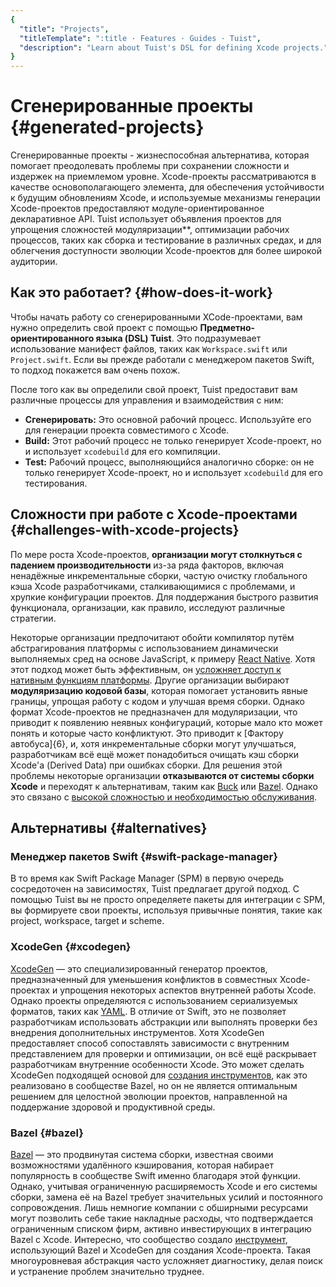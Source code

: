```yaml
---
{
  "title": "Projects",
  "titleTemplate": ":title · Features · Guides · Tuist",
  "description": "Learn about Tuist's DSL for defining Xcode projects."
}
---
```

# Сгенерированные проекты {#generated-projects}

Сгенерированные проекты - жизнеспособная альтернатива, которая помогает
преодолевать проблемы при сохранении сложности и издержек на приемлемом уровне.
Xcode-проекты рассматриваются в качестве основополагающего элемента, для
обеспечения устойчивости к будущим обновлениям Xcode, и используемые механизмы
генерации Xcode-проектов предоставляют модуле-ориентированное декларативное API.
Tuist использует объявления проектов для упрощения сложностей модуляризации**,
оптимизации рабочих процессов, таких как сборка и тестирование в различных
средах, и для облегчения доступности эволюции Xcode-проектов для более широкой
аудитории.

## Как это работает? {#how-does-it-work}

Чтобы начать работу со сгенерированными XCode-проектами, вам нужно определить
свой проект с помощью **Предметно-ориентированного языка (DSL) Tuist**. Это
подразумевает использование манифест файлов, таких как `Workspace.swift` или
`Project.swift`. Если вы прежде работали с менеджером пакетов Swift, то подход
покажется вам очень похож.

После того как вы определили свой проект, Tuist предоставит вам различные
процессы для управления и взаимодействия с ним:

- **Сгенерировать:** Это основной рабочий процесс. Используйте его для генерации
  проекта совместимого с Xcode.
- **<LocalizedLink href="/guides/features/build">Build</LocalizedLink>:** Этот
  рабочий процесс не только генерирует Xcode-проект, но и использует
  `xcodebuild` для его компиляции.
- **<LocalizedLink href="/guides/features/test">Test</LocalizedLink>:** Рабочий
  процесс, выполняющийся аналогично сборке: он не только генерирует
  Xcode-проект, но и использует `xcodebuild` для его тестирования.

## Сложности при работе с Xcode-проектами {#challenges-with-xcode-projects}

По мере роста Xcode-проектов, **организации могут столкнуться с падением
производительности** из-за ряда факторов, включая ненадёжные инкрементальные
сборки, частую очистку глобального кэша Xcode разработчиками, сталкивающимися с
проблемами, и хрупкие конфигурации проектов. Для поддержания быстрого развития
функционала, организации, как правило, исследуют различные стратегии.

Некоторые организации предпочитают обойти компилятор путём абстрагирования
платформы с использованием динамически выполняемых сред на основе JavaScript, к
примеру [React Native](https://reactnative.dev/). Хотя этот подход может быть
эффективным, он [усложняет доступ к нативным функциям
платформы](https://shopify.engineering/building-app-clip-react-native). Другие
организации выбирают **модуляризацию кодовой базы**, которая помогает установить
явные границы, упрощая работу с кодом и улучшая время сборки. Однако формат
Xcode-проектов не предназначен для модуляризации, что приводит к появлению
неявных конфигураций, которые мало кто может понять и которые часто конфликтуют.
Это приводит к [Фактору автобуса]{6}, и, хотя инкрементальные сборки могут
улучшаться, разработчикам всё ещё может понадобиться очищать кэш сборки Xcode'а
(Derived Data) при ошибках сборки. Для решения этой проблемы некоторые
организации **отказываются от системы сборки Xcode** и переходят к
альтернативам, таким как [Buck](https://buck.build/) или
[Bazel](https://bazel.build/). Однако это связано с [высокой сложностью и
необходимостью обслуживания](https://bazel.build/migrate/xcode).


## Альтернативы {#alternatives}

### Менеджер пакетов Swift {#swift-package-manager}

В то время как Swift Package Manager (SPM) в первую очередь сосредоточен на
зависимостях, Tuist предлагает другой подход. С помощью Tuist вы не просто
определяете пакеты для интеграции с SPM, вы формируете свои проекты, используя
привычные понятия, такие как project, workspace, target и scheme.

### XcodeGen {#xcodegen}

[XcodeGen](https://github.com/yonaskolb/XcodeGen) — это специализированный
генератор проектов, предназначенный для уменьшения конфликтов в совместных
Xcode-проектах и упрощения некоторых аспектов внутренней работы Xcode. Однако
проекты определяются с использованием сериализуемых форматов, таких как
[YAML](https://yaml.org/). В отличие от Swift, это не позволяет разработчикам
использовать абстракции или выполнять проверки без внедрения дополнительных
инструментов. Хотя XcodeGen предоставляет способ сопоставлять зависимости с
внутренним представлением для проверки и оптимизации, он всё ещё раскрывает
разработчикам внутренние особенности Xcode. Это может сделать XcodeGen
подходящей основой для [создания
инструментов](https://github.com/MobileNativeFoundation/rules_xcodeproj), как
это реализовано в сообществе Bazel, но он не является оптимальным решением для
целостной эволюции проектов, направленной на поддержание здоровой и продуктивной
среды.

### Bazel {#bazel}

[Bazel](https://bazel.build) — это продвинутая система сборки, известная своими
возможностями удалённого кэширования, которая набирает популярность в сообществе
Swift именно благодаря этой функции. Однако, учитывая ограниченную расширяемость
Xcode и его системы сборки, замена её на Bazel требует значительных усилий и
постоянного сопровождения. Лишь немногие компании с обширными ресурсами могут
позволить себе такие накладные расходы, что подтверждается ограниченным списком
фирм, активно инвестирующих в интеграцию Bazel с Xcode. Интересно, что
сообщество создало
[инструмент](https://github.com/MobileNativeFoundation/rules_xcodeproj),
использующий Bazel и XcodeGen для создания Xcode-проекта. Такая многоуровневая
абстракция часто усложняет диагностику, делая поиск и устранение проблем
значительно труднее.
